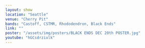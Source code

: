 ```yaml
---
layout: show
location: "Seattle"
venue: "Cherry Pit"
bands: "Castoff, CSTMR, Rhododendron, Black Ends"
link: ""
poster: "/assets/img/posters/BLACK ENDS DEC 20th POSTER.jpg"
youtube: "hGCsdrzixlk"
---
```



